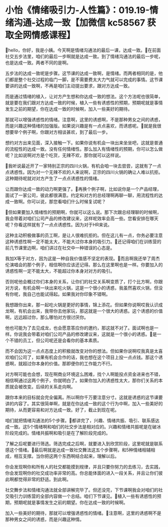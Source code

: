 # 小怡《情绪吸引力-人性篇》：019.19-情绪沟通-达成一致【加微信 kc58567 获取全网情感课程】

🎼hello，你好，我是小姨。今天啊是情绪沟通法的最后一课，达成一致。🎼在前面社交五步法里，咱们的最后一步啊就是达成一致。到了情绪沟通法的最后一步呢，也是达成一致。两者不同的是啊。

五步法的达成一致呢是步骤。这节课的达成一致啊，是情绪。而两者相同的是，他们都是整个社交过程的临门一脚，是不需要费太大力气就可以完成的事情。这节课要讲的达成一致啊，不再是咱们主动提出要求，跟对方达成一致。

而是通过情绪的植入，让对方产生想和你达成一致的想法。这个方法呢也很简单，就是要在我们跟对方达成一致的时候，植入一些有诱惑性的预期，预期呢就是事情发生之前的期望，你在达成一致的时候啊，加入一些美好的期待。

那就可以增强诱惑性的情绪。注意啊，这里的诱惑啊，不是那种男女之间的诱惑，而是兴趣这种情绪的加强版。如果说兴趣是有一点点喜欢，而诱惑呢。🎼就是我很想要举个例子啊，你跟对方相谈甚欢，到了最后一步。

想约对方出来见面，深入接触一下。如果你说有机会一块出来坐坐吧，这就是普通的流程性的达成一致。没有任何情绪性。那么加入有情绪性的预期，你可以怎么做呢？比如说啊对方是个吃货，无辣不欢，那你就可以这样说。

🎼我听说最近开了一家特别正宗的四川火锅，有机会咱一块去尝尝，这就有了一点点诱惑性。因为对一个无辣不欢的人来说啊，正宗的四川火锅的确让人难以抗拒。这种期待呢就对对方产生了一点点诱惑性的情绪。

让而跟你达成一致的动力啊更强了。🎼再换个例子啊，比如说你是一个产品经理，面试了一家公司，彼此都很满意。约定和对方的总经理啊再聊一聊，用流程性的达成一致啊。你可以说，那您看咱们什么时候复试呢？

🎼但如果要加入情绪性的预期啊，你就可以这么说。那下次跟总经理聊的时候啊，我会带着对咱们公司产品的修改建议来，这样呢效率会高一些。您看安排在哪天呢？你看这样就有了一点点诱惑性。因为对于HR来说。

这种主动积极做事的员工啊，是让人很难抗拒的。但在这儿有一点，你务必要注意这种诱惑性啊一定不能太大，不能大过你本身的吸引力。🎼还记得咱们在训练营的前几节课里边啊，咱们讲过在社交中一种错误的心态是。

我加X等于对方，因为这是一种自我价值感不坚定的表现。🎼而且啊我还举了周杰伦演唱会的那个例子，相信啊你应该还记得。那么在这里啊也是一样。你要加入的诱惑性啊一定不能太大，不能超过你本身对对方的吸引。

否则呢他会概过你们本身的关系，让你们的社交关系啊变质了，打个比方啊，你跟对方说，有机会啊一块出来吃火锅，这是一个很小的诱惑，我虽然喜欢火锅，但没有你呢，我自己也能试得起。如果我对你印象不错啊。

我想跟你出来，那一起吃火锅是更好的事情，锦上添花。但如果你说啊哎我认识成龙啊，有机会出来，我带你去他家玩，那这就是一个很大的诱惑。这个诱惑的价值啊，远远超过你，那么哪怕对方很讨厌你。

他也可能为了去见成龙，也会愿意答应你的邀约，那这就不对了。面试啊也是一样。你说我会带着对咱们公司产品的修改建议来，这就是一个很小的诱惑。🎼是一个不错的员工，但公司呢还是会看你的基本素质。

而不会因为这一点点态度上的积极就改变对你的想法。但如果你说啊哎我真是太喜欢咱们公司了，如果有机会合作的话，我也想在这个项目上投一点点钱。那这个诱惑啊，就超过你本身的价值。那即便你的工作能力不行。

对方啊可能也会想，现在啊商业环境这么困难，找个人啊能投点资金进来也不错，相信啊通过这两个例子，你就明白了。如果你加入的诱惑性太大，那你们关系的本质就会被改变。后续的关系走向啊。

跟你本来的目标就会完全偏离。所以啊你千万要注意分寸。这就是诱惑的这节课要讲的内容了。其实很简单啊，就是在你达成一致的这个行为中啊，加入一些美好的期待，从而更容易和对方达成一致。好了，截止到现在呢。

咱们就把情绪沟通法的5个步骤。🎼都讲完了，兴趣、情绪共振、吸引、联系感达成一致。这5个情绪啊和咱们的社交步法是相对应的。兴趣和情绪共振呢是在破冰阶段完成的。情绪共振啊和吸引是在了解阶段完成的。

了解之后呢要进行筛选。筛选完成之后啊，就要进入到欣赏阶段，这里呢就是联系感这个情绪。🎼最后啊就是达成一致社交舞法这五个步骤啊，和5种情绪相辅相成，相互支撑。当你把这两个东西啊结合起来，理解以后。

你会发现啊你和所有人的社交都能摸到规律，并且只要你努力的去练习，去实践，你会发现啊你的社交成功率非常的高。你总能体面的进入一段关系，并且让你们彼此啊都觉得非常的舒适。到此啊。

社交舞步法和情绪沟通法就全部讲解完毕了。但还没完，下节课啊我会对咱们的社交吸引力训练营的全部内容做一个总结。咱们下节课见。🎼植入一些有诱惑性的预期，预期呢就是事情发生之前的期望。你在达成一致的时候啊。

加入一些美好的期待，那就可以增强诱惑性的情绪。🎼注意啊，这里的诱惑啊不是那种男女之间的诱惑，而是兴趣这种情。

